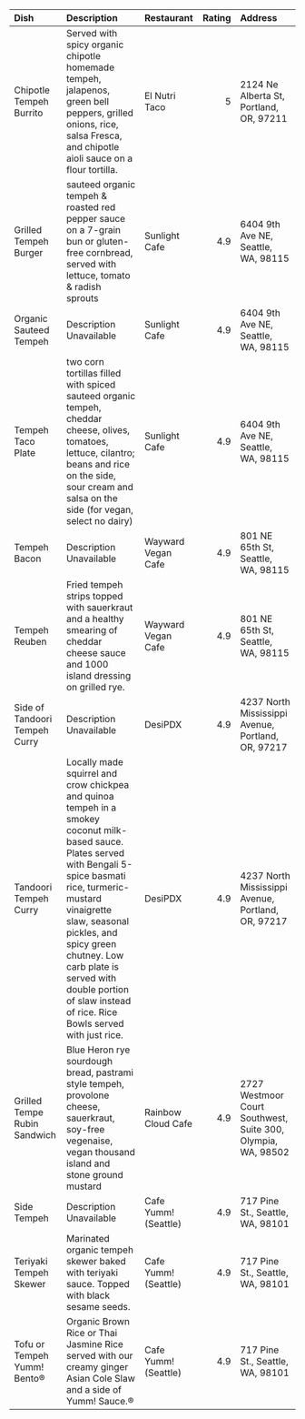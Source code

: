 | Dish                          | Description                                                                                                                                                                                                                                                                                                                                 | Restaurant           |   Rating | Address                                                      |
|:------------------------------|:--------------------------------------------------------------------------------------------------------------------------------------------------------------------------------------------------------------------------------------------------------------------------------------------------------------------------------------------|:---------------------|---------:|:-------------------------------------------------------------|
| Chipotle Tempeh Burrito       | Served with spicy organic chipotle homemade tempeh, jalapenos, green bell peppers, grilled onions, rice, salsa Fresca, and chipotle aioli sauce on a flour tortilla.                                                                                                                                                                        | El Nutri Taco        |      5   | 2124 Ne Alberta St, Portland, OR, 97211                      |
| Grilled Tempeh Burger         | sauteed organic tempeh &amp; roasted red pepper sauce on a 7-grain bun or gluten-free cornbread, served with lettuce, tomato &amp; radish sprouts                                                                                                                                                                                           | Sunlight Cafe        |      4.9 | 6404 9th Ave NE, Seattle, WA, 98115                          |
| Organic Sauteed Tempeh        | Description Unavailable                                                                                                                                                                                                                                                                                                                     | Sunlight Cafe        |      4.9 | 6404 9th Ave NE, Seattle, WA, 98115                          |
| Tempeh Taco Plate             | two corn tortillas filled with spiced sauteed organic tempeh, cheddar cheese, olives, tomatoes, lettuce, cilantro; beans and rice on the side, sour cream and salsa on the side (for vegan, select no dairy)                                                                                                                                | Sunlight Cafe        |      4.9 | 6404 9th Ave NE, Seattle, WA, 98115                          |
| Tempeh Bacon                  | Description Unavailable                                                                                                                                                                                                                                                                                                                     | Wayward Vegan Cafe   |      4.9 | 801 NE 65th St, Seattle, WA, 98115                           |
| Tempeh Reuben                 | Fried tempeh strips topped with sauerkraut and a healthy smearing of cheddar cheese sauce and 1000 island dressing on grilled rye.                                                                                                                                                                                                          | Wayward Vegan Cafe   |      4.9 | 801 NE 65th St, Seattle, WA, 98115                           |
| Side of Tandoori Tempeh Curry | Description Unavailable                                                                                                                                                                                                                                                                                                                     | DesiPDX              |      4.9 | 4237 North Mississippi Avenue, Portland, OR, 97217           |
| Tandoori Tempeh Curry         | Locally made squirrel and crow chickpea and quinoa tempeh in a smokey coconut milk-based sauce.   Plates served with Bengali 5-spice basmati rice, turmeric-mustard vinaigrette slaw, seasonal pickles, and spicy green chutney.  Low carb plate is served with double portion of slaw instead of rice.   Rice Bowls served with just rice. | DesiPDX              |      4.9 | 4237 North Mississippi Avenue, Portland, OR, 97217           |
| Grilled Tempe Rubin Sandwich  | Blue Heron rye sourdough bread, pastrami style tempeh, provolone cheese, sauerkraut, soy-free vegenaise, vegan thousand island and stone ground mustard                                                                                                                                                                                     | Rainbow Cloud Cafe   |      4.9 | 2727 Westmoor Court Southwest, Suite 300, Olympia, WA, 98502 |
| Side Tempeh                   | Description Unavailable                                                                                                                                                                                                                                                                                                                     | Cafe Yumm! (Seattle) |      4.9 | 717 Pine St., Seattle, WA, 98101                             |
| Teriyaki Tempeh Skewer        | Marinated organic tempeh skewer baked with teriyaki sauce. Topped with black sesame seeds.                                                                                                                                                                                                                                                  | Cafe Yumm! (Seattle) |      4.9 | 717 Pine St., Seattle, WA, 98101                             |
| Tofu or Tempeh Yumm! Bento®   | Organic Brown Rice or Thai Jasmine Rice served with our creamy ginger Asian Cole Slaw and a side of Yumm! Sauce.®                                                                                                                                                                                                                           | Cafe Yumm! (Seattle) |      4.9 | 717 Pine St., Seattle, WA, 98101                             |